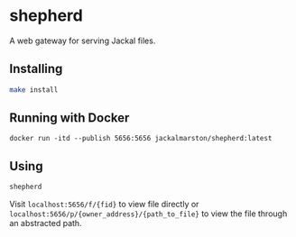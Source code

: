 # shepherd
A web gateway for serving Jackal files.

## Installing
```sh
make install
```

## Running with Docker

```shell
docker run -itd --publish 5656:5656 jackalmarston/shepherd:latest
```

## Using

```sh
shepherd
```

Visit `localhost:5656/f/{fid}` to view file directly or `localhost:5656/p/{owner_address}/{path_to_file}` to view the file through an abstracted path.

